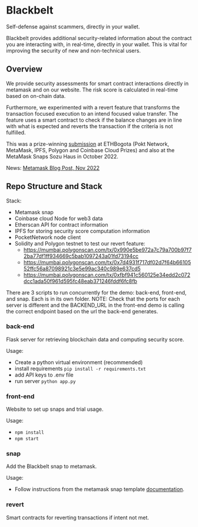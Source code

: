 # Blackbelt

Self-defense against scammers, directly in your wallet.

Blackbelt provides additional security-related information about the contract you are interacting with, in real-time,
directly in your wallet. This is vital for improving the security of new and non-technical users.

## Overview

We provide security assessments for smart contract interactions directly in metamask and on our website. The risk score is calculated in real-time based on on-chain data. 

Furthermore, we experimented with a revert feature that transforms the transaction focused execution to an intend focused value transfer. The feature uses a smart contract to check if the balance changes are in line with what is expected and reverts the transaction if the criteria is not fulfilled. 

This was a prize-winning [submission](https://ethglobal.com/showcase/blackbelt-vp2d4) at ETHBogota (Pokt Network, MetaMask, IPFS, Polygon and Coinbase Cloud Prizes) and also at the MetaMask Snaps Sozu Haus in October 2022.

News: [Metamask Blog Post, Nov 2022](https://metamask.io/news/developers/blackbelt-snap-real-time-self-defense-against-scams/)

## Repo Structure and Stack



Stack:

- Metamask snap
- Coinbase cloud Node for web3 data
- Etherscan API for contract information
- IPFS for storing security score computation information
- PocketNetwork node client
- Solidity and Polygon testnet to test our revert feature:
   - https://mumbai.polygonscan.com/tx/0x990e5be972a7c79a700b97f72ba77df1ff934669c5bab1097243a01fd73194cc
   - https://mumbai.polygonscan.com/tx/0x7d4931f717df02d7f64b6610552ffc56a87098921c3e5e99ac340c989e637cd5
   - https://mumbai.polygonscan.com/tx/0xfbf941c560125e34edd2c072dcc1ada50f961d595fc48eab371246fddf6fc8fb

There are 3 scripts to run concurrently for the demo: back-end, front-end, and snap. Each is in its own folder. NOTE: Check that the ports for each server is different and the BACKEND_URL in the front-end demo is calling the correct endpoint based on the url the back-end generates.

### back-end

Flask server for retrieving blockchain data and computing security score.

Usage:

- Create a python virtual environment (recommended)
- install requirements `pip install -r requirements.txt`
- add API keys to .env file
- run server `python app.py`

### front-end

Website to set up snaps and trial usage.

Usage:

- `npm install`
- `npm start`

### snap

Add the Blackbelt snap to metamask.

Usage:
- Follow instructions from the metamask snap template [documentation](https://docs.metamask.io/guide/snaps.html?utm_source=ethbogota&utm_medium=event&utm_campaign=2022_Sep_ethbogota-hackathon-page_awareness_event).


### revert

Smart contracts for reverting transactions if intent not met.

